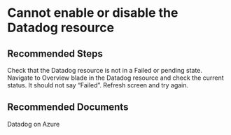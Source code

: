 <properties
  pagetitle="Cannot enable or disable the Datadog resource "
  description=""
  service=""
  resource=""
  ms.author="rashmia"
  selfhelptype="Generic"
  supporttopicids="32755771"
  productpesids="17363"
  cloudenvironments="public, fairfax, mooncake, blackforest, ussec, usnat"
  disableclouds=""
  articleid="6950188c-39aa-4917-b010-fa08f2078cea"
  ownershipid="PartnerSolutions_Confluent" />
# Cannot enable or disable the Datadog resource 


## **Recommended Steps**
Check that the Datadog resource is not in a Failed or pending state. Navigate to Overview blade in the Datadog resource and check the current status. It should not say “Failed”. Refresh screen and try again. 

 


## **Recommended Documents**
Datadog on Azure
